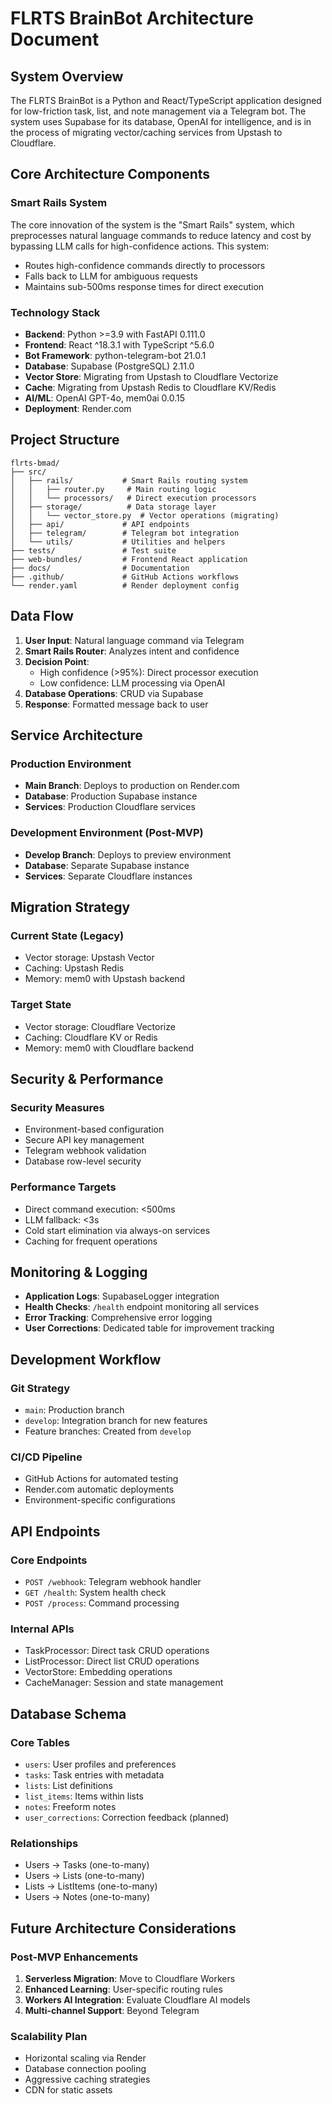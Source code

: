 # FLRTS BrainBot Architecture Document

## System Overview

The FLRTS BrainBot is a Python and React/TypeScript application designed for low-friction task, list, and note management via a Telegram bot. The system uses Supabase for its database, OpenAI for intelligence, and is in the process of migrating vector/caching services from Upstash to Cloudflare.

## Core Architecture Components

### Smart Rails System
The core innovation of the system is the "Smart Rails" system, which preprocesses natural language commands to reduce latency and cost by bypassing LLM calls for high-confidence actions. This system:
- Routes high-confidence commands directly to processors
- Falls back to LLM for ambiguous requests
- Maintains sub-500ms response times for direct execution

### Technology Stack
- **Backend**: Python >=3.9 with FastAPI 0.111.0
- **Frontend**: React ^18.3.1 with TypeScript ^5.6.0
- **Bot Framework**: python-telegram-bot 21.0.1
- **Database**: Supabase (PostgreSQL) 2.11.0
- **Vector Store**: Migrating from Upstash to Cloudflare Vectorize
- **Cache**: Migrating from Upstash Redis to Cloudflare KV/Redis
- **AI/ML**: OpenAI GPT-4o, mem0ai 0.0.15
- **Deployment**: Render.com

## Project Structure

```
flrts-bmad/
├── src/
│   ├── rails/           # Smart Rails routing system
│   │   ├── router.py     # Main routing logic
│   │   └── processors/   # Direct execution processors
│   ├── storage/          # Data storage layer
│   │   └── vector_store.py  # Vector operations (migrating)
│   ├── api/             # API endpoints
│   ├── telegram/        # Telegram bot integration
│   └── utils/           # Utilities and helpers
├── tests/               # Test suite
├── web-bundles/         # Frontend React application
├── docs/                # Documentation
├── .github/             # GitHub Actions workflows
└── render.yaml          # Render deployment config
```

## Data Flow

1. **User Input**: Natural language command via Telegram
2. **Smart Rails Router**: Analyzes intent and confidence
3. **Decision Point**:
   - High confidence (>95%): Direct processor execution
   - Low confidence: LLM processing via OpenAI
4. **Database Operations**: CRUD via Supabase
5. **Response**: Formatted message back to user

## Service Architecture

### Production Environment
- **Main Branch**: Deploys to production on Render.com
- **Database**: Production Supabase instance
- **Services**: Production Cloudflare services

### Development Environment (Post-MVP)
- **Develop Branch**: Deploys to preview environment
- **Database**: Separate Supabase instance
- **Services**: Separate Cloudflare instances

## Migration Strategy

### Current State (Legacy)
- Vector storage: Upstash Vector
- Caching: Upstash Redis
- Memory: mem0 with Upstash backend

### Target State
- Vector storage: Cloudflare Vectorize
- Caching: Cloudflare KV or Redis
- Memory: mem0 with Cloudflare backend

## Security & Performance

### Security Measures
- Environment-based configuration
- Secure API key management
- Telegram webhook validation
- Database row-level security

### Performance Targets
- Direct command execution: <500ms
- LLM fallback: <3s
- Cold start elimination via always-on services
- Caching for frequent operations

## Monitoring & Logging

- **Application Logs**: SupabaseLogger integration
- **Health Checks**: `/health` endpoint monitoring all services
- **Error Tracking**: Comprehensive error logging
- **User Corrections**: Dedicated table for improvement tracking

## Development Workflow

### Git Strategy
- `main`: Production branch
- `develop`: Integration branch for new features
- Feature branches: Created from `develop`

### CI/CD Pipeline
- GitHub Actions for automated testing
- Render.com automatic deployments
- Environment-specific configurations

## API Endpoints

### Core Endpoints
- `POST /webhook`: Telegram webhook handler
- `GET /health`: System health check
- `POST /process`: Command processing

### Internal APIs
- TaskProcessor: Direct task CRUD operations
- ListProcessor: Direct list CRUD operations
- VectorStore: Embedding operations
- CacheManager: Session and state management

## Database Schema

### Core Tables
- `users`: User profiles and preferences
- `tasks`: Task entries with metadata
- `lists`: List definitions
- `list_items`: Items within lists
- `notes`: Freeform notes
- `user_corrections`: Correction feedback (planned)

### Relationships
- Users -> Tasks (one-to-many)
- Users -> Lists (one-to-many)
- Lists -> ListItems (one-to-many)
- Users -> Notes (one-to-many)

## Future Architecture Considerations

### Post-MVP Enhancements
1. **Serverless Migration**: Move to Cloudflare Workers
2. **Enhanced Learning**: User-specific routing rules
3. **Workers AI Integration**: Evaluate Cloudflare AI models
4. **Multi-channel Support**: Beyond Telegram

### Scalability Plan
- Horizontal scaling via Render
- Database connection pooling
- Aggressive caching strategies
- CDN for static assets